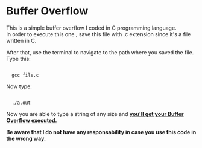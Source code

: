 # Buffer Overflow
This is a simple buffer overflow I coded in C programming language. <br>
In order to execute this one , save this file with .c extension since it's a file written in C. <br>

After that, use the terminal to navigate to the path where you saved the file. <br>
Type this: <br>

<code>
  gcc file.c
</code>

Now type: 

<code> 
  ./a.out
</code>

Now you are able to type a string of any size and <b> <u> you'll get your Buffer Overflow executed. </b> </u>

<b> Be aware that I do not have any responsability in case you use this code in the wrong way. </b>
